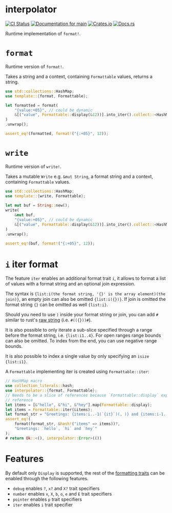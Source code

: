 # interpolator

[![CI Status](https://github.com/ModProg/interpolator/actions/workflows/test.yaml/badge.svg)](https://github.com/ModProg/interpolator/actions/workflows/test.yaml)
[![Documentation for `main`](https://img.shields.io/badge/docs-main-informational)](https://modprog.github.io/interpolator/interpolator/)
[![Crates.io](https://img.shields.io/crates/v/interpolator)](https://crates.io/crates/interpolator)
[![Docs.rs](https://img.shields.io/crates/v/interpolator?color=informational&label=docs.rs)](https://docs.rs/interpolator)

Runtime implementation of `format!`.

# `format`
Runtime version of `format!`.

Takes a string and a context, containing `Formattable` values, returns a
string.

```rs
use std::collections::HashMap;
use template::{format, Formattable};

let formatted = format(
    "{value:+05}", // could be dynamic
    &[("value", Formattable::display(&12))].into_iter().collect::<HashMap<_,_>>(),
)
.unwrap();

assert_eq!(formatted, format!("{:+05}", 12));
```

# `write`
Runtime version of `write!`.

Takes a mutable `Write` e.g. `&mut String`, a format string and a context,
containing `Formattable` values.
                                                                            
```rs
use std::collections::HashMap;
use template::{write, Formattable};
                                                                            
let mut buf = String::new();
write(
    &mut buf,
    "{value:+05}", // could be dynamic
    &[("value", Formattable::display(&12))].into_iter().collect::<HashMap<_,_>>(),
)
.unwrap();
                                                                            
assert_eq!(buf, format!("{:+05}", 12));
```

# `i` iter format

The feature `iter` enables an additional format trait `i`, it allows to
format a list of values with a format string and an optional join
expression.

The syntax is `{list:i(the format string, '{}' is the array element)(the
join)}`, an empty join can also be omitted `{list:i({})}`. If join is omitted
the format string `{}` can be omitted as well `{list:i}`.

Should you need to use `)` inside your format string or join, you can add `#`
similar to rust's [raw string](https://doc.rust-lang.org/reference/tokens.html#raw-string-literals)
(i.e. `#(({}))#`).

It is also possible to only iterate a sub-slice specified through a range
before the format string, i.e. `{list:i1..4}`. For open ranges range
bounds can also be omitted. To index from the end, you can use negative
range bounds.

It is also possible to index a single value by only specifying an `isize`
`{list:i1}`.


A `Formattable` implementing iter is created using `Formattable::iter`:

```rs
// HashMap macro
use collection_literals::hash;
use interpolator::{format, Formattable};
// Needs to be a slice of references because `Formattable::display` expects a
// reference
let items = [&"hello", &"hi", &"hey"].map(Formattable::display);
let items = Formattable::iter(&items);
let format_str = "Greetings: {items:i..-1(`{it}`)(, )} and {items:i-1..(`{it}`)}";
assert_eq!(
    format(format_str, &hash!("items" => items))?,
    "Greetings: `hello`, `hi` and `hey`"
);
# return Ok::<(), interpolator::Error>(())
```

# Features
By default only `Display` is supported, the rest of the
[formatting traits](https://doc.rust-lang.org/std/fmt/index.html#formatting-traits)
can be enabled through the following features.

- `debug` enables `?`, `x?` and `X?` trait specifiers
- `number` enables `x`, `X`, `b`, `o`, `e` and `E` trait specifiers
- `pointer` enables `p` trait specifiers
- `iter` enables `i` trait specifier
